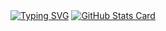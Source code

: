 <div align="center">
  <a href="https://git.io/typing-svg"><img src="https://readme-typing-svg.demolab.com?font=Fira+Code&pause=1000&color=F4ACB7&width=435&lines=hello!+this+is+ligia+akemi+%3A)" alt="Typing SVG" /></a>

  <a href="https://github.com/anuraghazra/github-readme-stats">
   <img alt="GitHub Stats Card" theme="dracula" src="https://github-readme-stats.vercel.app/api?username=limiyama">
</a>
</div>
